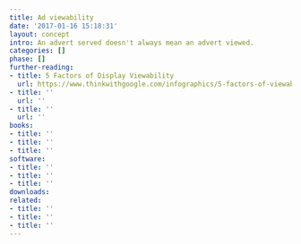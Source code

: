 ```yaml
---
title: Ad viewability
date: '2017-01-16 15:18:31'
layout: concept
intro: An advert served doesn't always mean an advert viewed.
categories: []
phase: []
further-reading:
- title: 5 Factors of Display Viewability
  url: https://www.thinkwithgoogle.com/infographics/5-factors-of-viewability.html
- title: ''
  url: ''
- title: ''
  url: ''
books:
- title: ''
- title: ''
- title: ''
software:
- title: ''
- title: ''
- title: ''
downloads: 
related:
- title: ''
- title: ''
- title: ''
---
```

